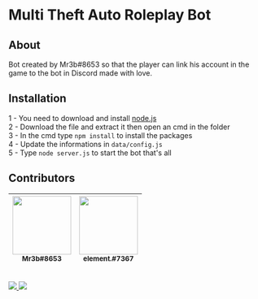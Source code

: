 # Multi Theft Auto Roleplay Bot 

## About
Bot created by Mr3b#8653 so that the player can link his account in the game to the bot in Discord made with love.


## Installation
1 - You need to download and install <a href="https://nodejs.org/en/download/">node.js</a>
<br>
2 - Download the file and extract it then open an cmd in the folder
<br>
3 - In the cmd type ```npm install``` to install the packages
<br>
4 - Update the informations in ```data/config.js```
<br>
5 - Type ```node server.js``` to start the bot that's all

## Contributors
| <img src="https://cdn.discordapp.com/avatars/832459210327064626/7a053dbe144e859c87cd160308389c56.png" width="115"><br><sub>Mr3b#8653</sub> | <img src="https://cdn.discordapp.com/avatars/831643063801479188/2ed6387be7498ff75c8c66c7fca0f0ab.png" width="115"><br><sub>element.#7367</sub> |
| :---------------------------------------------------------------------------------------------------------------------: | :---------------------------------------------------------------------------------------------------------------------: |

<br>
<a href="https://discord.gg/hGXmAC5est"><img src="https://img.shields.io/badge/Discord-5865F2?style=for-the-badge&logo=discord&logoColor=white" /></img>
<a href="https://nodejs.org/"><img src="https://img.shields.io/badge/Node.js-339933?style=for-the-badge&logo=nodedotjs&logoColor=white" /></img>
